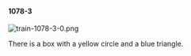 #### 1078-3
![train-1078-3-0.png](https://github.com/lil-lab/nlvr/raw/master/nlvr/train/images/9/train-1078-3-0.png "train-1078-3-0.png")

There is a box with a yellow circle and a blue triangle.